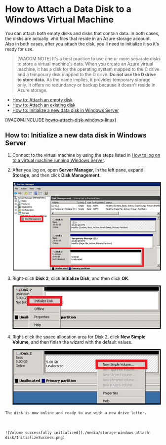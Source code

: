 <properties urlDisplayName="Attach a disk" pageTitle="Attach a disk to a virtual machine | Azure" metaKeywords="Azure Windows virtual machine, Azure attach disk, Azure initialize disk" description="Learn how to attach a data disk to an Azure virtual machine and initialize it so it's ready for use." metaCanonical="" services="virtual-machines,storage" documentationCenter="" title="How to Attach a Data Disk to a Virtual Machine" authors="kathydav" solutions="" manager="timlt" editor="tysonn" />

<tags ms.service="virtual-machines" ms.workload="infrastructure-services" ms.tgt_pltfrm="vm-windows" ms.devlang="na" ms.topic="article" ms.date="7/29/2014" ms.author="kathydav"></tags>

# How to Attach a Data Disk to a Windows Virtual Machine

You can attach both empty disks and disks that contain data. In both cases, the disks are actually .vhd files that reside in an Azure storage account. Also in both cases, after you attach the disk, you'll need to initialize it so it's ready for use.

> [WACOM.NOTE] It's a best practice to use one or more separate disks to store a virtual machine's data. When you create an Azure virtual machine, it has a disk for the operating system mapped to the C drive and a temporary disk mapped to the D drive. **Do not use the D drive to store data.** As the name implies, it provides temporary storage only. It offers no redundancy or backup because it doesn't reside in Azure storage.

-   [How to: Attach an empty disk][How to: Attach an empty disk]
-   [How to: Attach an existing disk][How to: Attach an existing disk]
-   [How to: Initialize a new data disk in Windows Server][How to: Initialize a new data disk in Windows Server]

[WACOM.INCLUDE [howto-attach-disk-windows-linux](../includes/howto-attach-disk-windows-linux.md)]

## <span id="initializeinWS"></span></a>How to: Initialize a new data disk in Windows Server

1.  Connect to the virtual machine by using the steps listed in [How to log on to a virtual machine running Windows Server][How to log on to a virtual machine running Windows Server].

2.  After you log on, open **Server Manager**, in the left pane, expand **Storage**, and then click **Disk Management**.

    ![Open Server Manager][Open Server Manager]

3.  Right-click **Disk 2**, click **Initialize Disk**, and then click **OK**.

    ![Initialize the disk][Initialize the disk]

4.  Right-click the space allocation area for Disk 2, click **New Simple Volume**, and then finish the wizard with the default values.

    ![Initialize the volume][Initialize the volume]

<!-- -->

    The disk is now online and ready to use with a new drive letter.



    ![Volume successfully initialized](./media/storage-windows-attach-disk/InitializeSuccess.png)

  [How to: Attach an empty disk]: #attachempty
  [How to: Attach an existing disk]: #attachexisting
  [How to: Initialize a new data disk in Windows Server]: #initializeinWS
  [howto-attach-disk-windows-linux]: ../includes/howto-attach-disk-windows-linux.md
  [How to log on to a virtual machine running Windows Server]: ../virtual-machines-log-on-windows-server/
  [Open Server Manager]: ./media/storage-windows-attach-disk/ServerManager.png
  [Initialize the disk]: ./media/storage-windows-attach-disk/InitializeDisk.png
  [Initialize the volume]: ./media/storage-windows-attach-disk/InitializeDiskVolume.png
